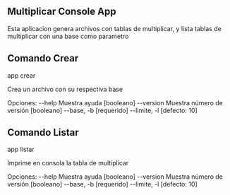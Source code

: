 ## Multiplicar Console App

Esta aplicacion genera archivos con tablas de multiplicar, y lista tablas de multiplicar con una base como parametro

## Comando Crear
app crear

Crea un archivo con su respectiva base

Opciones:
  --help        Muestra ayuda                                         [booleano]
  --version     Muestra número de versión                             [booleano]
  --base, -b                                                         [requerido]
  --limite, -l                                                     [defecto: 10]

## Comando Listar

app listar

Imprime en consola la tabla de multiplicar

Opciones:
  --help        Muestra ayuda                                         [booleano]
  --version     Muestra número de versión                             [booleano]
  --base, -b                                                         [requerido]
  --limite, -l                                                     [defecto: 10]
